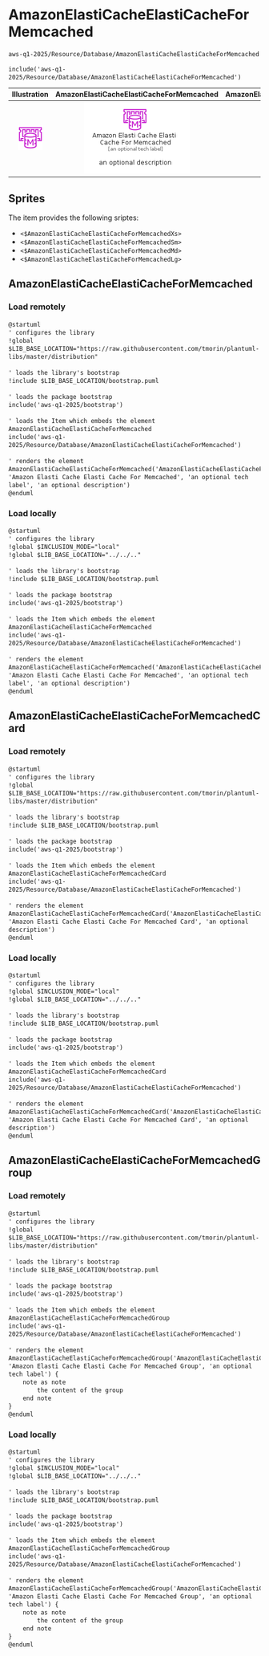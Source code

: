 # AmazonElastiCacheElastiCacheForMemcached


```text
aws-q1-2025/Resource/Database/AmazonElastiCacheElastiCacheForMemcached
```

```text
include('aws-q1-2025/Resource/Database/AmazonElastiCacheElastiCacheForMemcached')
```



| Illustration | AmazonElastiCacheElastiCacheForMemcached | AmazonElastiCacheElastiCacheForMemcachedCard | AmazonElastiCacheElastiCacheForMemcachedGroup |
| :---: | :---: | :---: | :---: |
| ![illustration for Illustration](../../../aws-q1-2025/Resource/Database/AmazonElastiCacheElastiCacheForMemcached.png) | ![illustration for AmazonElastiCacheElastiCacheForMemcached](../../../aws-q1-2025/Resource/Database/AmazonElastiCacheElastiCacheForMemcached.Local.png) | ![illustration for AmazonElastiCacheElastiCacheForMemcachedCard](../../../aws-q1-2025/Resource/Database/AmazonElastiCacheElastiCacheForMemcachedCard.Local.png) | ![illustration for AmazonElastiCacheElastiCacheForMemcachedGroup](../../../aws-q1-2025/Resource/Database/AmazonElastiCacheElastiCacheForMemcachedGroup.Local.png) |



## Sprites
The item provides the following sriptes:

- `<$AmazonElastiCacheElastiCacheForMemcachedXs>`
- `<$AmazonElastiCacheElastiCacheForMemcachedSm>`
- `<$AmazonElastiCacheElastiCacheForMemcachedMd>`
- `<$AmazonElastiCacheElastiCacheForMemcachedLg>`





## AmazonElastiCacheElastiCacheForMemcached

### Load remotely
```plantuml
@startuml
' configures the library
!global $LIB_BASE_LOCATION="https://raw.githubusercontent.com/tmorin/plantuml-libs/master/distribution"

' loads the library's bootstrap
!include $LIB_BASE_LOCATION/bootstrap.puml

' loads the package bootstrap
include('aws-q1-2025/bootstrap')

' loads the Item which embeds the element AmazonElastiCacheElastiCacheForMemcached
include('aws-q1-2025/Resource/Database/AmazonElastiCacheElastiCacheForMemcached')

' renders the element
AmazonElastiCacheElastiCacheForMemcached('AmazonElastiCacheElastiCacheForMemcached', 'Amazon Elasti Cache Elasti Cache For Memcached', 'an optional tech label', 'an optional description')
@enduml
```

### Load locally
```plantuml
@startuml
' configures the library
!global $INCLUSION_MODE="local"
!global $LIB_BASE_LOCATION="../../.."

' loads the library's bootstrap
!include $LIB_BASE_LOCATION/bootstrap.puml

' loads the package bootstrap
include('aws-q1-2025/bootstrap')

' loads the Item which embeds the element AmazonElastiCacheElastiCacheForMemcached
include('aws-q1-2025/Resource/Database/AmazonElastiCacheElastiCacheForMemcached')

' renders the element
AmazonElastiCacheElastiCacheForMemcached('AmazonElastiCacheElastiCacheForMemcached', 'Amazon Elasti Cache Elasti Cache For Memcached', 'an optional tech label', 'an optional description')
@enduml
```

## AmazonElastiCacheElastiCacheForMemcachedCard

### Load remotely
```plantuml
@startuml
' configures the library
!global $LIB_BASE_LOCATION="https://raw.githubusercontent.com/tmorin/plantuml-libs/master/distribution"

' loads the library's bootstrap
!include $LIB_BASE_LOCATION/bootstrap.puml

' loads the package bootstrap
include('aws-q1-2025/bootstrap')

' loads the Item which embeds the element AmazonElastiCacheElastiCacheForMemcachedCard
include('aws-q1-2025/Resource/Database/AmazonElastiCacheElastiCacheForMemcached')

' renders the element
AmazonElastiCacheElastiCacheForMemcachedCard('AmazonElastiCacheElastiCacheForMemcachedCard', 'Amazon Elasti Cache Elasti Cache For Memcached Card', 'an optional description')
@enduml
```

### Load locally
```plantuml
@startuml
' configures the library
!global $INCLUSION_MODE="local"
!global $LIB_BASE_LOCATION="../../.."

' loads the library's bootstrap
!include $LIB_BASE_LOCATION/bootstrap.puml

' loads the package bootstrap
include('aws-q1-2025/bootstrap')

' loads the Item which embeds the element AmazonElastiCacheElastiCacheForMemcachedCard
include('aws-q1-2025/Resource/Database/AmazonElastiCacheElastiCacheForMemcached')

' renders the element
AmazonElastiCacheElastiCacheForMemcachedCard('AmazonElastiCacheElastiCacheForMemcachedCard', 'Amazon Elasti Cache Elasti Cache For Memcached Card', 'an optional description')
@enduml
```

## AmazonElastiCacheElastiCacheForMemcachedGroup

### Load remotely
```plantuml
@startuml
' configures the library
!global $LIB_BASE_LOCATION="https://raw.githubusercontent.com/tmorin/plantuml-libs/master/distribution"

' loads the library's bootstrap
!include $LIB_BASE_LOCATION/bootstrap.puml

' loads the package bootstrap
include('aws-q1-2025/bootstrap')

' loads the Item which embeds the element AmazonElastiCacheElastiCacheForMemcachedGroup
include('aws-q1-2025/Resource/Database/AmazonElastiCacheElastiCacheForMemcached')

' renders the element
AmazonElastiCacheElastiCacheForMemcachedGroup('AmazonElastiCacheElastiCacheForMemcachedGroup', 'Amazon Elasti Cache Elasti Cache For Memcached Group', 'an optional tech label') {
    note as note
        the content of the group
    end note
}
@enduml
```

### Load locally
```plantuml
@startuml
' configures the library
!global $INCLUSION_MODE="local"
!global $LIB_BASE_LOCATION="../../.."

' loads the library's bootstrap
!include $LIB_BASE_LOCATION/bootstrap.puml

' loads the package bootstrap
include('aws-q1-2025/bootstrap')

' loads the Item which embeds the element AmazonElastiCacheElastiCacheForMemcachedGroup
include('aws-q1-2025/Resource/Database/AmazonElastiCacheElastiCacheForMemcached')

' renders the element
AmazonElastiCacheElastiCacheForMemcachedGroup('AmazonElastiCacheElastiCacheForMemcachedGroup', 'Amazon Elasti Cache Elasti Cache For Memcached Group', 'an optional tech label') {
    note as note
        the content of the group
    end note
}
@enduml
```


